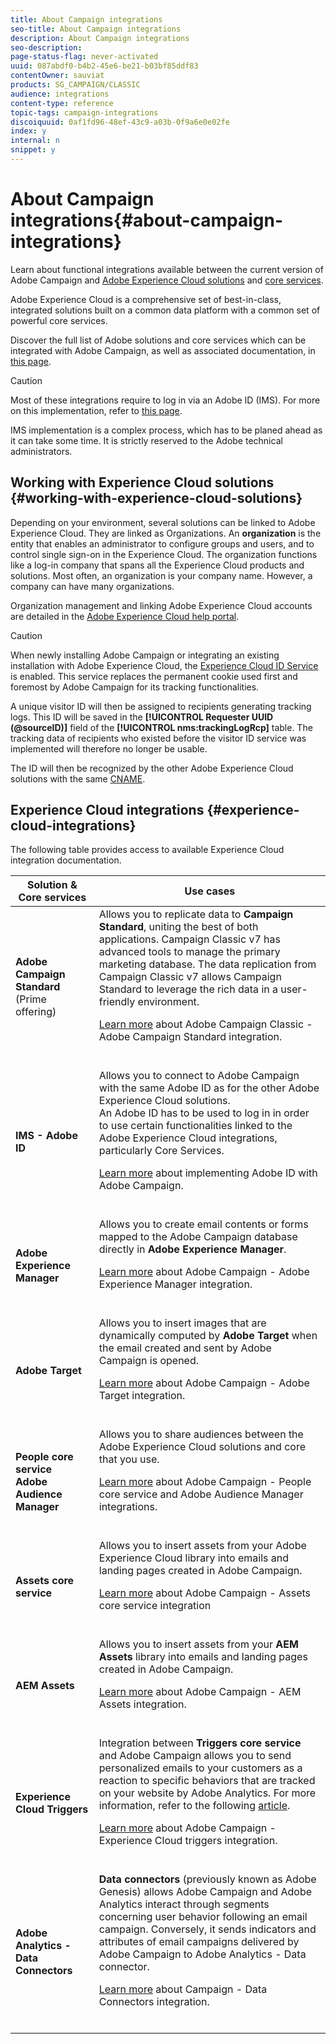 ```yaml
---
title: About Campaign integrations
seo-title: About Campaign integrations
description: About Campaign integrations
seo-description: 
page-status-flag: never-activated
uuid: 087abdf0-b4b2-45e6-be21-b03bf85ddf83
contentOwner: sauviat
products: SG_CAMPAIGN/CLASSIC
audience: integrations
content-type: reference
topic-tags: campaign-integrations
discoiquuid: 0af1fd96-48ef-43c9-a03b-0f9a6e0e02fe
index: y
internal: n
snippet: y
---
```


# About Campaign integrations{#about-campaign-integrations}

Learn about functional integrations available between the current version of Adobe Campaign and [Adobe Experience Cloud solutions](https://marketing.adobe.com/resources/help/en_US/mcloud/marketing-cloud-integrations.html) and [core services](https://marketing.adobe.com/resources/help/en_US/mcloud/core-services-landing.html).

Adobe Experience Cloud is a comprehensive set of best-in-class, integrated solutions built on a common data platform with a common set of powerful core services.

Discover the full list of Adobe solutions and core services which can be integrated with Adobe Campaign, as well as associated documentation, in [this page](../../integrations/using/about-campaign-integrations.md#experience-cloud-integrations).

>[!CAUTION]
>
>Most of these integrations require to log in via an Adobe ID (IMS). For more on this implementation, refer to [this page](../../integrations/using/about-adobe-id.md).
>
>IMS implementation is a complex process, which has to be planed ahead as it can take some time. It is strictly reserved to the Adobe technical administrators.

## Working with Experience Cloud solutions {#working-with-experience-cloud-solutions}

Depending on your environment, several solutions can be linked to Adobe Experience Cloud. They are linked as Organizations. An **organization** is the entity that enables an administrator to configure groups and users, and to control single sign-on in the Experience Cloud. The organization functions like a log-in company that spans all the Experience Cloud products and solutions. Most often, an organization is your company name. However, a company can have many organizations.

Organization management and linking Adobe Experience Cloud accounts are detailed in the [Adobe Experience Cloud help portal](https://marketing.adobe.com/resources/help/en_US/mcloud/organizations.html).

>[!CAUTION]
>
>When newly installing Adobe Campaign or integrating an existing installation with Adobe Experience Cloud, the [Experience Cloud ID Service](https://marketing.adobe.com/resources/help/en_US/mcvid/) is enabled. This service replaces the permanent cookie used first and foremost by Adobe Campaign for its tracking functionalities.
>
>A unique visitor ID will then be assigned to recipients generating tracking logs. This ID will be saved in the **[!UICONTROL Requester UUID (@sourceID)]** field of the **[!UICONTROL nms:trackingLogRcp]** table. The tracking data of recipients who existed before the visitor ID service was implemented will therefore no longer be usable.
>
>The ID will then be recognized by the other Adobe Experience Cloud solutions with the same [CNAME](https://marketing.adobe.com/resources/help/en_US/mcvid/mcvid_cname.html).

## Experience Cloud integrations {#experience-cloud-integrations}

The following table provides access to available Experience Cloud integration documentation.

<table> 
 <thead> 
  <tr> 
   <th> Solution &amp; Core services<br /> </th> 
   <th> Use cases<br /> </th> 
  </tr> 
 </thead> 
 <tbody> 
  <tr> 
   <td> <strong>Adobe Campaign Standard</strong> (Prime offering)<br /> </td> 
   <td> Allows you to replicate data to <strong>Campaign Standard</strong>, uniting the best of both applications. Campaign Classic v7 has advanced tools to manage the primary marketing database. The data replication from Campaign Classic v7 allows Campaign Standard to leverage the rich data in a user-friendly environment.<br /><p> <a href="../../integrations/using/acs-connector-principles-and-data-cycle.md">Learn more</a> about Adobe Campaign Classic - Adobe Campaign Standard integration.</p><br /></td> 
  </tr> 
  <tr> 
   <td> <strong>IMS - Adobe ID</strong><br /> </td> 
   <td> Allows you to connect to Adobe Campaign with the same Adobe ID as for the other Adobe Experience Cloud solutions.<br /> An Adobe ID has to be used to log in in order to use certain functionalities linked to the Adobe Experience Cloud integrations, particularly Core Services.<br /> <p><a href="../../integrations/using/about-adobe-id.md">Learn more</a> about implementing Adobe ID with Adobe Campaign.</p><br /> </td> 
  </tr> 
  <tr> 
   <td> <strong>Adobe Experience Manager</strong><br /> </td> 
   <td> Allows you to create email contents or forms mapped to the Adobe Campaign database directly in <strong>Adobe Experience Manager</strong>.<br /> <p><a href="../../integrations/using/about-adobe-experience-manager.md">Learn more</a> about Adobe Campaign - Adobe Experience Manager integration.</p><br /> </td> 
  </tr> 
  <tr> 
   <td> <strong>Adobe Target</strong><br /> </td> 
   <td> Allows you to insert images that are dynamically computed by <strong>Adobe Target</strong> when the email created and sent by Adobe Campaign is opened.<br /> <p><a href="../../integrations/using/integrating-with-adobe-target.md">Learn more</a> about Adobe Campaign - Adobe Target integration.</p><br /> </td> 
  </tr> 
  <tr> 
   <td> <strong>People core service</strong><br /> <strong>Adobe Audience Manager</strong><br /> </td> 
   <td> Allows you to share audiences between the Adobe Experience Cloud solutions and core that you use.<br /> <p><a href="../../integrations/using/sharing-audiences-with-adobe-experience-cloud.md">Learn more</a> about Adobe Campaign - People core service and Adobe Audience Manager integrations.</p><br /> </td> 
  </tr> 
  <tr> 
   <td> <strong>Assets core service</strong><br /> </td> 
   <td> Allows you to insert assets from your Adobe Experience Cloud library into emails and landing pages created in Adobe Campaign.<br /> <p><a href="../../integrations/using/configuring-access-to-assets.md#integrating-with-experience-cloud-assets">Learn more</a> about Adobe Campaign - Assets core service integration</p><br /> </td> 
  </tr> 
  <tr> 
   <td> <strong>AEM Assets</strong><br /> </td> 
   <td> Allows you to insert assets from your <strong>AEM Assets</strong> library into emails and landing pages created in Adobe Campaign.<br /> <p><a href="../../integrations/using/configuring-access-to-assets.md#integrating-with-aem-assets">Learn more</a> about Adobe Campaign - AEM Assets integration.</p><br /> </td> 
  </tr> 
  <tr> 
   <td> <strong>Experience Cloud Triggers</strong><br /> </td> 
   <td> Integration between <strong>Triggers core service</strong> and Adobe Campaign allows you to send personalized emails to your customers as a reaction to specific behaviors that are tracked on your website by Adobe Analytics. For more information, refer to the following <a href="https://helpx.adobe.com/campaign/kb/triggers-and-campaign.html">article</a>.<br /> <p><a href="https://helpx.adobe.com/campaign/kb/triggers-and-campaign.html">Learn more</a> about Adobe Campaign - Experience Cloud triggers integration.</p><br /> </td> 
  </tr> 
  <tr> 
   <td> <strong>Adobe Analytics - Data Connectors</strong><br /> </td> 
   <td> <strong>Data connectors</strong> (previously known as Adobe Genesis) allows Adobe Campaign and Adobe Analytics interact through segments concerning user behavior following an email campaign. Conversely, it sends indicators and attributes of email campaigns delivered by Adobe Campaign to Adobe Analytics - Data connector.<br /> <p><a href="../../platform/using/adobe-analytics-data-connector.md">Learn more</a> about Campaign - Data Connectors integration.</p><br /> </td> 
  </tr> 
 </tbody> 
</table>

